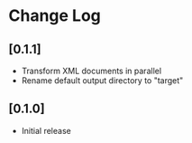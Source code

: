 # Change Log

## [0.1.1]
- Transform XML documents in parallel
- Rename default output directory to "target"

## [0.1.0]
- Initial release
